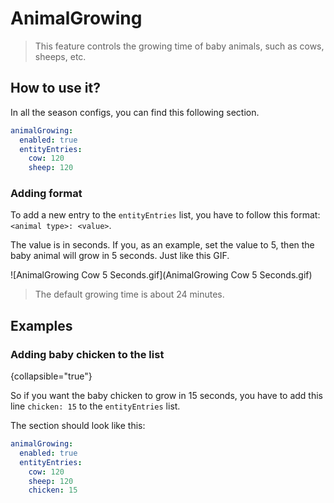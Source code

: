 # AnimalGrowing

> This feature controls the growing time of baby animals, such as cows, sheeps, etc.
 
## How to use it?

In all the season configs, you can find this following section.

```yaml
animalGrowing:
  enabled: true
  entityEntries:
    cow: 120
    sheep: 120
```

### Adding format

To add a new entry to the `entityEntries` list, you have to follow this format:<br />
`<animal type>: <value>`.

The value is in seconds. If you, as an example, set the value to 5, then
the baby animal will grow in 5 seconds. Just like this GIF.

![AnimalGrowing Cow 5 Seconds.gif](AnimalGrowing Cow 5 Seconds.gif)

> The default growing time is about 24 minutes.

## Examples

### Adding baby chicken to the list
{collapsible="true"}

So if you want the baby chicken to grow in 15 seconds, you have to add this line
`chicken: 15` to the `entityEntries` list.

The section should look like this:

```yaml
animalGrowing:
  enabled: true
  entityEntries:
    cow: 120
    sheep: 120
    chicken: 15
```